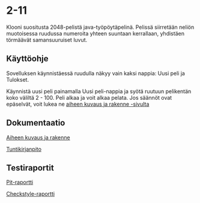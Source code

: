 # 2-11

Klooni suositusta 2048-pelistä java-työpöytäpelinä. Pelissä siirretään neliön muotoisessa ruudussa numeroita yhteen suuntaan kerrallaan, yhdistäen törmäävät samansuuruiset luvut. 

## Käyttöohje

Sovelluksen käynnistäessä ruudulla näkyy vain kaksi nappia: Uusi peli ja Tulokset. 

Käynnistä uusi peli painamalla Uusi peli-nappia ja syötä ruutuun pelikentän koko väliltä 2 - 100. Peli alkaa ja voit alkaa pelata. Jos säännöt ovat epäselvät, voit lukea ne [aiheen kuvaus ja rakenne -sivulta](dokumentaatio/aiheenKuvausJaRakenne.md)

## Dokumentaatio

[Aiheen kuvaus ja rakenne](dokumentaatio/aiheenKuvausJaRakenne.md)

[Tuntikirjanpito](dokumentaatio/tuntikirjanpito.md)

## Testiraportit

[Pit-raportti](https://htmlpreview.github.io/?https://github.com/lauripaatelainen/2-11/blob/master/dokumentaatio/pit/201704272135/index.html)

[Checkstyle-raportti](https://htmlpreview.github.io/?https://github.com/lauripaatelainen/2-11/blob/master/dokumentaatio/checkstyle/checkstyle.html)
